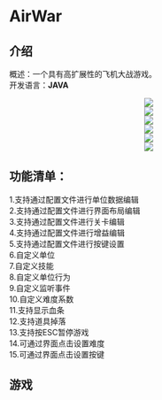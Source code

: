 # AirWar
## 介绍
概述：一个具有高扩展性的飞机大战游戏。  
开发语言：**JAVA**  
<div align=center><img src="https://github.com/R0ckWind/AirWar/blob/master/preview1.png"/></div>
<div align=center><img src="https://github.com/R0ckWind/AirWar/blob/master/preview2.png"/></div>
<div align=center><img src="https://github.com/R0ckWind/AirWar/blob/master/preview3.png"/></div>
<div align=center><img src="https://github.com/R0ckWind/AirWar/blob/master/preview4.png"/></div>
<div align=center><img src="https://github.com/R0ckWind/AirWar/blob/master/preview5.png"/></div>
<div align=center><img src="https://github.com/R0ckWind/AirWar/blob/master/preview6.png"/></div>
  
## 功能清单：  
1.支持通过配置文件进行单位数据编辑  
2.支持通过配置文件进行界面布局编辑  
3.支持通过配置文件进行关卡编辑  
4.支持通过配置文件进行增益编辑  
5.支持通过配置文件进行按键设置  
6.自定义单位  
7.自定义技能  
8.自定义单位行为  
9.自定义监听事件  
10.自定义难度系数  
11.支持显示血条  
12.支持道具掉落  
13.支持按ESC暂停游戏  
14.可通过界面点击设置难度  
15.可通过界面点击设置按键  

## 游戏
